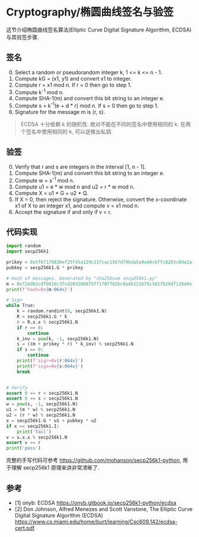 # Cryptography/椭圆曲线签名与验签

这节介绍椭圆曲线签名算法(Elliptic Curve Digital Signature Algorithm, ECDSA)与其验签步骤.

## 签名

0. Select a random or pseudorandom integer k, 1 <= k <= n - 1.
0. Compute kG = (x1, y1) and convert x1 to integer.
0. Compute r = x1 mod n. If r = 0 then go to step 1.
0. Compute k<sup>-1</sup> mod n.
0. Compute SHA-1(m) and convert this bit string to an integer e.
0. Compute s = k<sup>-1</sup>(e + d \* r) mod n. If s = 0 then go to step 1.
0. Signature for the message m is (r, s).

> ECDSA 十分依赖 k 的随机性. 绝对不能在不同的签名中使用相同的 k. 在两个签名中使用相同的 k, 可以逆推出私钥.

## 验签

0. Verify that r and s are integers in the interval [1, n - 1].
0. Compute SHA-1(m) and convert this bit string to an integer e.
0. Compute w = s<sup>-1</sup> mod n.
0. Compute u1 = e \* w mod n and u2 = r \* w mod n.
0. Compute X = u1 \* G + u2 \* Q.
0. If X = 0, then reject the signature. Otherwise, convert the x-coordinate x1 of X to an integer x1, and compute v = x1 mod n.
0. Accept the signature if and only if v = r.

## 代码实现

```py
import random
import secp256k1

prikey = 0x5f6717883bef25f45a129c11fcac1567d74bda5a9ad4cbffc8203c0da2a1473c
pubkey = secp256k1.G * prikey

# Hash of messages. Generated by "sha256sum secp256k1.py"
m = 0x72a963cdfb01bc37cd283106875ff1f07f02bc9ad6121b75c3d17629df128d4e
print(f'hash=0x{m:064x}')

# Sign
while True:
    k = random.randint(0, secp256k1.N)
    R = secp256k1.G * k
    r = R.x.x % secp256k1.N
    if r == 0:
        continue
    k_inv = pow(k, -1, secp256k1.N)
    s = ((m + prikey * r) * k_inv) % secp256k1.N
    if s == 0:
        continue
    print(f'sigr=0x{r:064x}')
    print(f'sigs=0x{s:064x}')
    break


# Verify
assert 0 <= r < secp256k1.N
assert 0 <= s < secp256k1.N
w = pow(s, -1, secp256k1.N)
u1 = (m * w) % secp256k1.N
u2 = (r * w) % secp256k1.N
x = secp256k1.G * u1 + pubkey * u2
if x == secp256k1.I:
    print('fail')
v = x.x.x % secp256k1.N
assert v == r
print('pass')
```

完整的手写代码可参考 <https://github.com/mohanson/secp256k1-python>, 用于理解 secp256k1 原理来讲非常清晰了.

## 参考

- [1] onyb: ECDSA <https://onyb.gitbook.io/secp256k1-python/ecdsa>
- [2] Don Johnson, Alfred Menezes and Scott Vanstone, The Elliptic Curve Digital Signature Algorithm (ECDSA) <https://www.cs.miami.edu/home/burt/learning/Csc609.142/ecdsa-cert.pdf>
